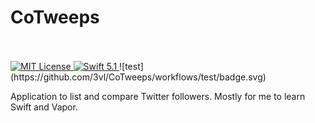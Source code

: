 <p align="center">
	<h1>CoTweeps</h1>
    <br>
    <br>
    <a href="LICENSE">
        <img src="http://img.shields.io/badge/license-MIT-brightgreen.svg" alt="MIT License">
    </a>
    <a href="https://swift.org">
        <img src="http://img.shields.io/badge/swift-5.1-brightgreen.svg" alt="Swift 5.1">
    </a>
![test](https://github.com/3vl/CoTweeps/workflows/test/badge.svg)
</p>

Application to list and compare Twitter followers. Mostly for me to learn Swift and Vapor.
